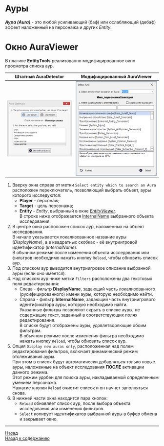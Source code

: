 # **Ауры**

<a name = "ref-Aura">***Аура (Aura)***</a> - это любой усиливающий (баф) или ослабляющий (дебаф) эффект наложенный на персонажа и других *Entity*.

# <a name = "ref-AuraViewer"></a> **Окно AuraViewer**

В плагине **EntityTools** реализованно модифицированное окно просмотра списка аур.
<!-- , который с помощью патча заменяет [штатный *Mapper*](https://www.neverwinter-bot.com/forums/viewtopic.php?p=43909#p43909) бота Астрал. -->

|Штатный AuraDetector|Модифицированный AuraViewer|
|:-----:|:--------------:|
|![AuraDetector](img/AuraViewer/AuraDetector.png)|![AuraViewer](img/AuraViewer/AuraViewer.png)|

1. Вверху окна справа от метки ``Select entity which to search an Aura`` расположен переключатель, позволяющий выбрать объект, ауры которого исследуются:
   - **Player** - персонаж;
   - **Target** - цель персонажа;
   - **Entity** - *Entity*, выбранный в окне [*EntityViewer*](EntityIdentification-RU.md).  
   В строке ниже отображается [InternalName](EntityIdentification-RU.md#ref-Entity-InternalName) выбранного объекта исследования.
3. В центре окна расположен список аур, наложенных на объект исследования.   
   В начале указывается локализованное название ауры (*DisplayName*), а в квадратных скобках - её внутриигровой идентификатор (*InternalName*).   
   В обычном режиме после изменения объекта исследования или фильтров необходимо нажать кнопку ``Reload``, чтобы обновить список аур.  
5. Под списком аур выводится внутриигровое описание выбранной ауры (если оно имеется).
2. Над списком аур ниже метки ``Filters`` расположены два текстовых поля редактирования:
   - Слева - фильтр <a name = "ref-Filter-DisplayName"></a>**DisplayName**, задающий часть локализованного (русифицированного) имени ауры, которую необходимо найти.
   - Справа - фильтр <a name = "ref-Filter-InternalName"></a>**InternalName**, задающий часть внутриигрового идентификатора ауры, которую необходимо найти.  
   Указанные фильтры позволяют скрыть в списке ауры, не содержащие текст, заданный в соответствующих полях редактирования.  
   В списке будут отображены ауры, удовлетворяющие обоим фильтрам.  
   В обычном режиме после изменения фильтра необходимо нажать кнопку ``Reload``, чтобы обновить список аур.
4. Опция ``Display new auras only``, расположенная над полем редактирования фильтров, включает динамический режим отслеживания ауры.  
   При этом в список будут автоматически добавляться только новые ауры, наложенные на объект исследования **ПОСЛЕ** активации данного режима.  
   Этот режим удобен для поиска ауры, накладываемой определенным умением персонажа.  
   Нажатие кнопки ``Reload`` очистит список и он начнет заполняться снова.
6. В нижней части окна находится пара кнопок:
   - ``Reload`` обновляет список аур, после выбора объекта исследования или изменения фильтров.
   - ``Select`` копирует идентификатор выбранной ауры в буфер обмена и закрывает окно.

---

<a href="javascript:history.back()">Назад</a>  
[Назад к содержанию](../index.md)
